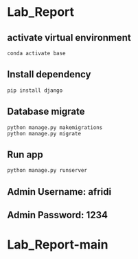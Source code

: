 # Lab_Report
## activate virtual environment
```
conda activate base
```
## Install dependency
```
pip install django
```
## Database migrate
```
python manage.py makemigrations
python manage.py migrate
```
## Run app
```
python manage.py runserver
```
## Admin Username: afridi
## Admin Password: 1234
# Lab_Report-main
